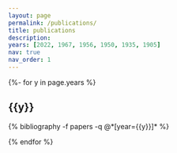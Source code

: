 ```yaml
---
layout: page
permalink: /publications/
title: publications
description: 
years: [2022, 1967, 1956, 1950, 1935, 1905]
nav: true
nav_order: 1
---
```


<script async src="https://badge.dimensions.ai/badge.js" charset="utf-8"></script>
<script type='text/javascript' src='https://d1bxh8uas1mnw7.cloudfront.net/assets/embed.js'></script>

<!-- _pages/publications.md -->
<div class="publications">

{%- for y in page.years %}
  <h2 class="year">{{y}}</h2>
  {% bibliography -f papers -q @*[year={{y}}]* %}

{% endfor %}



</div>

